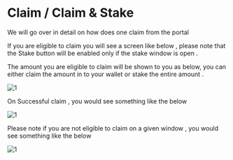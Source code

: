 # Claim / Claim & Stake

We will go over in detail on how does one claim from the portal

If you are eligible to claim you will see a screen like below , please note that the Stake button will be enabled only if the stake window is open .

The amount you are eligible to claim will be shown to you as below, you can either claim the amount in to your wallet or stake the entire amount .

![1](/assets/images/products/Airdrop/available-to-claim.webp)

On Successful claim , you would see something like the below 

![1](/assets/images/products/Airdrop/successfuly-claimed.webp)

Please note if you are not eligible to claim on a given window , you would see something like the below 

![1](/assets/images/products/Airdrop/not-eligable-to-claim.webp)